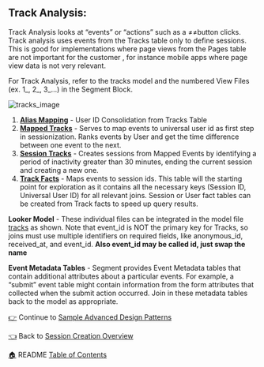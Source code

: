## Track Analysis: 

Track Analysis looks at “events” or “actions” such as a ≠≠button clicks. Track analysis uses events from the Tracks table only to define sessions. This is good for implementations where page views from the Pages table are not important for the customer , for instance  mobile apps where page view data is not very relevant.

For Track Analysis, refer to the tracks model and the numbered View Files (ex. 1_, 2_, 3_...) in the Segment Block. 

![tracks_image](http://gdurl.com/r6id)

1. [**Alias Mapping**](1_aliases_mapping.view.lkml) - User ID Consolidation from Tracks Table 
1. [**Mapped Tracks**](2_mapped_tracks.view.lkml) - Serves to map events to universal user id as first step in sessionization. Ranks events by User and get the time difference between one event to the next. 
1. [**Session Tracks**](3_session_tracks.view.lkml) - Creates sessions from Mapped Events by identifying a period of inactivity greater than 30 minutes, ending the current session and creating a new one.
1. [**Track Facts**](4_track_facts.view.lkml) - Maps events to session ids. This table will the starting point for exploration as it contains all the necessary keys (Session ID, Universal User ID) for all relevant joins. Session or User fact tables can be created from Track facts to speed up query results. 

**Looker Model** - These individual files can be integrated in the model file [tracks](tracks.model.lkml) as shown. Note that event_id is NOT the primary key for Tracks, so joins must use multiple identifiers on required fields, like anonymous_id, received_at, and event_id.  **Also event_id may be called id, just swap the name**

**Event Metadata Tables** - Segment provides Event Metadata tables that contain additional attributes about a particular events. For example, a “submit” event table might contain information from the form attributes that collected when the submit action occurred. Join in these metadata tables back to the model as appropriate. 

[:point_right:](_8_sample_advanced_design_patterns.md) Continue to [Sample Advanced Design Patterns](_8_sample_advanced_design_patterns.md)

[:point_left:](_7_session_creation_overview.md) Back to [Session Creation Overview](_7_session_creation_overview.md)

[:house:](README.md) README [Table of Contents](README.md)
